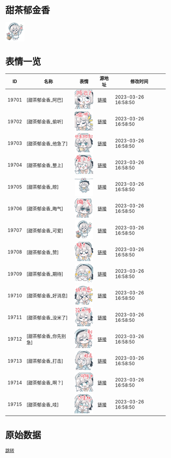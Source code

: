 # 甜茶郁金香

<img src="./cover.png" height="60" alt="cover" />

# 表情一览

|ID|名称|表情|源地址|修改时间|
|----|----|----|----|----|
|19701|[甜茶郁金香_阿巴]|<img src="./pic/019701_%5B甜茶郁金香_阿巴%5D.png" height="60" alt="阿巴"/>|[链接](https://i0.hdslb.com/bfs/garb/883ed738ef447b247f13f6ec01c987e7fd345d7a.png)|2023-03-26 16:58:50|
|19702|[甜茶郁金香_偷听]|<img src="./pic/019702_%5B甜茶郁金香_偷听%5D.png" height="60" alt="偷听"/>|[链接](https://i0.hdslb.com/bfs/garb/f8fd145d8cd7839309c9e410e00e294723cc39bc.png)|2023-03-26 16:58:50|
|19703|[甜茶郁金香_他急了]|<img src="./pic/019703_%5B甜茶郁金香_他急了%5D.png" height="60" alt="他急了"/>|[链接](https://i0.hdslb.com/bfs/garb/b575b45fb2a5330039108d13a5705f1948bf7b8c.png)|2023-03-26 16:58:50|
|19704|[甜茶郁金香_整上]|<img src="./pic/019704_%5B甜茶郁金香_整上%5D.png" height="60" alt="整上"/>|[链接](https://i0.hdslb.com/bfs/garb/1195d825cf102acbf193adf912fee1e130e6606e.png)|2023-03-26 16:58:50|
|19705|[甜茶郁金香_晾]|<img src="./pic/019705_%5B甜茶郁金香_晾%5D.png" height="60" alt="晾"/>|[链接](https://i0.hdslb.com/bfs/garb/05ac911b82c9bbe5841aff14eca562aa4dda5252.png)|2023-03-26 16:58:50|
|19706|[甜茶郁金香_晦气]|<img src="./pic/019706_%5B甜茶郁金香_晦气%5D.png" height="60" alt="晦气"/>|[链接](https://i0.hdslb.com/bfs/garb/bad503e190fda248bad3731af049aecfd89f2a64.png)|2023-03-26 16:58:50|
|19707|[甜茶郁金香_可爱]|<img src="./pic/019707_%5B甜茶郁金香_可爱%5D.png" height="60" alt="可爱"/>|[链接](https://i0.hdslb.com/bfs/garb/af75378dda4526b9a1c33081aa08bdea9a6199aa.png)|2023-03-26 16:58:50|
|19708|[甜茶郁金香_赞]|<img src="./pic/019708_%5B甜茶郁金香_赞%5D.png" height="60" alt="赞"/>|[链接](https://i0.hdslb.com/bfs/garb/b0e743c5a4bc5f270a53d7e3003ec55395d884f0.png)|2023-03-26 16:58:50|
|19709|[甜茶郁金香_期待]|<img src="./pic/019709_%5B甜茶郁金香_期待%5D.png" height="60" alt="期待"/>|[链接](https://i0.hdslb.com/bfs/garb/dcd9fc461c661555935620cf73914cbd64b5de4a.png)|2023-03-26 16:58:50|
|19710|[甜茶郁金香_好消息]|<img src="./pic/019710_%5B甜茶郁金香_好消息%5D.png" height="60" alt="好消息"/>|[链接](https://i0.hdslb.com/bfs/garb/2750bcad8c614691f5249938847401db36edd3a0.png)|2023-03-26 16:58:50|
|19711|[甜茶郁金香_没米了]|<img src="./pic/019711_%5B甜茶郁金香_没米了%5D.png" height="60" alt="没米了"/>|[链接](https://i0.hdslb.com/bfs/garb/eea0eb07ce11b06520b52819062946769fdb7875.png)|2023-03-26 16:58:50|
|19712|[甜茶郁金香_你先别急]|<img src="./pic/019712_%5B甜茶郁金香_你先别急%5D.png" height="60" alt="你先别急"/>|[链接](https://i0.hdslb.com/bfs/garb/1509b552f3b62c0bb2b19a0c6bc0c9adfb63d63d.png)|2023-03-26 16:58:50|
|19713|[甜茶郁金香_打击]|<img src="./pic/019713_%5B甜茶郁金香_打击%5D.png" height="60" alt="打击"/>|[链接](https://i0.hdslb.com/bfs/garb/5a4c65b83f92005a3a0bb8301a5ef61979ad58b9.png)|2023-03-26 16:58:50|
|19714|[甜茶郁金香_啊？]|<img src="./pic/019714_%5B甜茶郁金香_啊？%5D.png" height="60" alt="啊？"/>|[链接](https://i0.hdslb.com/bfs/garb/a3af475c23f63d139770ea1da29e14eb682dce89.png)|2023-03-26 16:58:50|
|19715|[甜茶郁金香_哇]|<img src="./pic/019715_%5B甜茶郁金香_哇%5D.png" height="60" alt="哇"/>|[链接](https://i0.hdslb.com/bfs/garb/10bf1716c3456e1dc9b540b714d28ad9b409cde6.png)|2023-03-26 16:58:50|

# 原始数据

[跳转](./raw.json)

